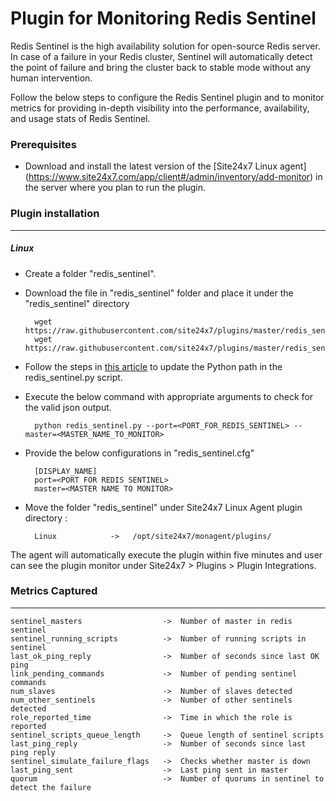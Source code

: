 Plugin for Monitoring Redis Sentinel
==============================================

Redis Sentinel is the high availability solution for open-source Redis server.  In case of a failure in your Redis cluster, Sentinel will automatically detect the point of failure and bring the cluster back to stable mode without any human intervention.

Follow the below steps to configure the Redis Sentinel plugin and to monitor metrics for providing in-depth visibility into the performance, availability, and usage stats of Redis Sentinel.

### Prerequisites

- Download and install the latest version of the [Site24x7 Linux agent] (https://www.site24x7.com/app/client#/admin/inventory/add-monitor) in the server where you plan to run the plugin. 
		

### Plugin installation
---
##### Linux 

- Create a folder "redis_sentinel".

- Download the file in "redis_sentinel" folder and place it under the "redis_sentinel" directory

		wget https://raw.githubusercontent.com/site24x7/plugins/master/redis_sentinel/redis_sentinel.py
		wget https://raw.githubusercontent.com/site24x7/plugins/master/redis_sentinel/redis_sentinel.cfg

- Follow the steps in [this article](https://support.site24x7.com/portal/en/kb/articles/updating-python-path-in-a-plugin-script-for-linux-servers) to update the Python path in the redis_sentinel.py script.

- Execute the below command with appropriate arguments to check for the valid json output. 

		python redis_sentinel.py --port=<PORT_FOR_REDIS_SENTINEL> --master=<MASTER_NAME_TO_MONITOR>

- Provide the below configurations in "redis_sentinel.cfg"

		[DISPLAY_NAME]
		port=<PORT FOR REDIS SENTINEL>
		master=<MASTER NAME TO MONITOR>
		
- Move the folder "redis_sentinel" under Site24x7 Linux Agent plugin directory : 

		Linux            ->   /opt/site24x7/monagent/plugins/

The agent will automatically execute the plugin within five minutes and user can see the plugin monitor under Site24x7 > Plugins > Plugin Integrations.

### Metrics Captured
---
	sentinel_masters                  ->  Number of master in redis sentinel
	sentinel_running_scripts          ->  Number of running scripts in sentinel
	last_ok_ping_reply                ->  Number of seconds since last OK ping
	link_pending_commands             ->  Number of pending sentinel commands
	num_slaves                        ->  Number of slaves detected
	num_other_sentinels               ->  Number of other sentinels detected
	role_reported_time                ->  Time in which the role is reported
	sentinel_scripts_queue_length     ->  Queue length of sentinel scripts
	last_ping_reply                   ->  Number of seconds since last ping reply
	sentinel_simulate_failure_flags   ->  Checks whether master is down
	last_ping_sent                    ->  Last ping sent in master
	quorum                            ->  Number of quorums in sentinel to detect the failure
